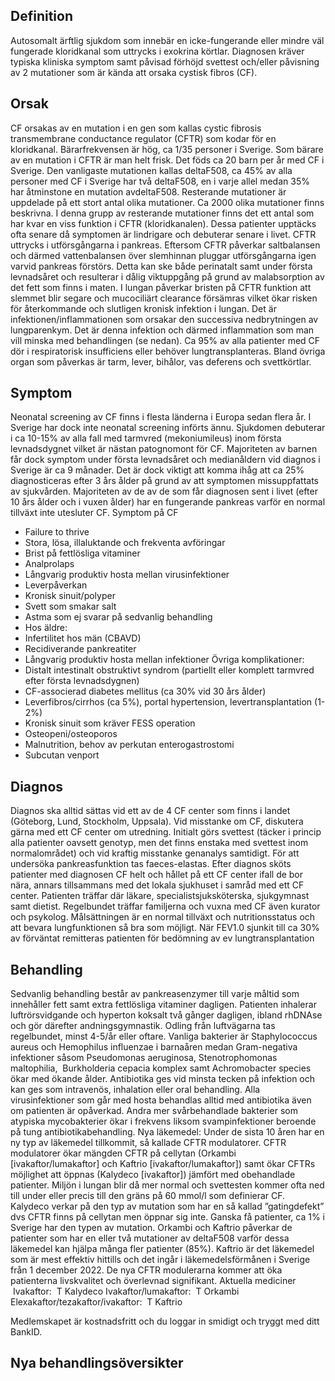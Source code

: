 ## Definition

Autosomalt ärftlig sjukdom som innebär en icke-fungerande eller mindre väl fungerade kloridkanal som uttrycks i exokrina körtlar. Diagnosen kräver typiska kliniska symptom samt påvisad förhöjd svettest och/eller påvisning av 2 mutationer som är kända att orsaka cystisk fibros (CF).

## Orsak

CF orsakas av en mutation i en gen som kallas cystic fibrosis transmembrane conductance regulator (CFTR) som kodar för en kloridkanal. Bärarfrekvensen är hög, ca 1/35 personer i Sverige. Som bärare av en mutation i CFTR är man helt frisk. Det föds ca 20 barn per år med CF i Sverige. Den vanligaste mutationen kallas deltaF508, ca 45% av alla personer med CF i Sverige har två deltaF508, en i varje allel medan 35% har åtminstone en mutation avdeltaF508. Resterande mutationer är uppdelade på ett stort antal olika mutationer. Ca 2000 olika mutationer finns beskrivna. I denna grupp av resterande mutationer finns det ett antal som har kvar en viss funktion i CFTR (kloridkanalen). Dessa patienter upptäcks ofta senare då symptomen är lindrigare och debuterar senare i livet.
CFTR uttrycks i utförsgångarna i pankreas. Eftersom CFTR påverkar saltbalansen och därmed vattenbalansen över slemhinnan pluggar utförsgångarna igen varvid pankreas förstörs. Detta kan ske både perinatalt samt under första levnadsåret och resulterar i dålig viktuppgång på grund av malabsorption av det fett som finns i maten. I lungan påverkar bristen på CFTR funktion att slemmet blir segare och mucociliärt clearance försämras vilket ökar risken för återkommande och slutligen kronisk infektion i lungan. Det är infektionen/inflammationen som orsakar den successiva nedbrytningen av lungparenkym. Det är denna infektion och därmed inflammation som man vill minska med behandlingen (se nedan). Ca 95% av alla patienter med CF dör i respiratorisk insufficiens eller behöver lungtransplanteras.
Bland övriga organ som påverkas är tarm, lever, bihålor, vas deferens och svettkörtlar.

## Symptom

Neonatal screening av CF finns i flesta länderna i Europa sedan flera år. I Sverige har dock inte neonatal screening införts ännu. Sjukdomen debuterar i ca 10-15% av alla fall med tarmvred (mekoniumileus) inom första levnadsdygnet vilket är nästan patognomont för CF. Majoriteten av barnen får dock symptom under första levnadsåret och medianåldern vid diagnos i Sverige är ca 9 månader. Det är dock viktigt att komma ihåg att ca 25% diagnosticeras efter 3 års ålder på grund av att symptomen missuppfattats av sjukvården. Majoriteten av de av de som får diagnosen sent i livet (efter 10 års ålder och i vuxen ålder) har en fungerande pankreas varför en normal tillväxt inte utesluter CF.
Symptom på CF
- Failure to thrive
- Stora, lösa, illaluktande och frekventa avföringar
- Brist på fettlösliga vitaminer
- Analprolaps
- Långvarig produktiv hosta mellan virusinfektioner
- Leverpåverkan
- Kronisk sinuit/polyper
- Svett som smakar salt
- Astma som ej svarar på sedvanlig behandling
- Hos äldre:
- Infertilitet hos män (CBAVD)
- Recidiverande pankreatiter
- Långvarig produktiv hosta mellan infektioner
Övriga komplikationer:
- Distalt intestinalt obstruktivt syndrom (partiellt eller komplett tarmvred efter första levnadsdygnen)
- CF-associerad diabetes mellitus (ca 30% vid 30 års ålder)
- Leverfibros/cirrhos (ca 5%), portal hypertension, levertransplantation (1-2%)
- Kronisk sinuit som kräver FESS operation
- Osteopeni/osteoporos
- Malnutrition, behov av perkutan enterogastrostomi
- Subcutan venport

## Diagnos

Diagnos ska alltid sättas vid ett av de 4 CF center som finns i landet (Göteborg, Lund, Stockholm, Uppsala). Vid misstanke om CF, diskutera gärna med ett CF center om utredning. Initialt görs svettest (täcker i princip alla patienter oavsett genotyp, men det finns enstaka med svettest inom normalområdet) och vid kraftig misstanke genanalys samtidigt. För att undersöka pankreasfunktion tas faeces-elastas.
Efter diagnos sköts patienter med diagnosen CF helt och hållet på ett CF center ifall de bor nära, annars tillsammans med det lokala sjukhuset i samråd med ett CF center. Patienten träffar där läkare, specialistsjuksköterska, sjukgymnast samt dietist. Regelbundet träffar familjerna och vuxna med CF även kurator och psykolog. Målsättningen är en normal tillväxt och nutritionsstatus och att bevara lungfunktionen så bra som möjligt. När FEV1.0 sjunkit till ca 30% av förväntat remitteras patienten för bedömning av ev lungtransplantation

## Behandling

Sedvanlig behandling består av pankreasenzymer till varje måltid som innehåller fett samt extra fettlösliga vitaminer dagligen. Patienten inhalerar luftrörsvidgande och hyperton koksalt två gånger dagligen, ibland rhDNAse och gör därefter andningsgymnastik. Odling från luftvägarna tas regelbundet, minst 4-5/år eller oftare. Vanliga bakterier är Staphylococcus aureus och Hemophilus influenzae i barnaåren medan Gram-negativa infektioner såsom Pseudomonas aeruginosa, Stenotrophomonas maltophilia,  Burkholderia cepacia komplex samt Achromobacter species ökar med ökande ålder. Antibiotika ges vid minsta tecken på infektion och kan ges som intravenös, inhalation eller oral behandling. Alla virusinfektioner som går med hosta behandlas alltid med antibiotika även om patienten är opåverkad. Andra mer svårbehandlade bakterier som atypiska mycobakterier ökar i frekvens liksom svampinfektioner beroende på tung antibiotikabehandling.
Nya läkemedel: Under de sista 10 åren har en ny typ av läkemedel tillkommit, så kallade CFTR modulatorer. CFTR modulatorer ökar mängden CFTR på cellytan (Orkambi [ivakaftor/lumakaftor] och Kaftrio [ivakaftor/lumakaftor]) samt ökar CFTRs möjlighet att öppnas (Kalydeco [ivakaftor]) jämfört med obehandlade patienter. Miljön i lungan blir då mer normal och svettesten kommer ofta ned till under eller precis till den gräns på 60 mmol/l som definierar CF. Kalydeco verkar på den typ av mutation som har en så kallad ”gatingdefekt” dvs CFTR finns på cellytan men öppnar sig inte. Ganska få patienter, ca 1% i Sverige har den typen av mutation. Orkambi och Kaftrio påverkar de patienter som har en eller två mutationer av deltaF508 varför dessa läkemedel kan hjälpa många fler patienter (85%). Kaftrio är det läkemedel som är mest effektiv hittills och det ingår i läkemedelsförmånen i Sverige från 1 december 2022. De nya CFTR modulerarna kommer att öka patienterna livskvalitet och överlevnad signifikant.
Aktuella mediciner
 Ivakaftor:  T Kalydeco
Ivakaftor/lumakaftor:  T Orkambi
Elexakaftor/tezakaftor/ivakaftor:  T Kaftrio


Medlemskapet är kostnadsfritt och du loggar in smidigt och tryggt med ditt BankID.

## Nya behandlingsöversikter

